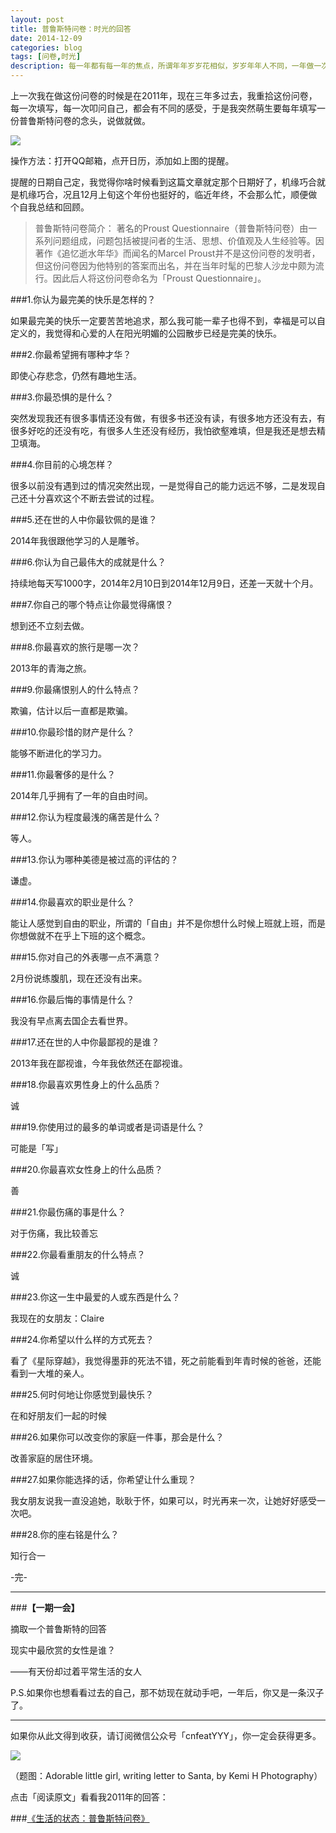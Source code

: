 ```yaml
---
layout: post
title: 普鲁斯特问卷：时光的回答
date: 2014-12-09
categories: blog
tags: [问卷,时光]
description: 每一年都有每一年的焦点，所谓年年岁岁花相似，岁岁年年人不同，一年做一次问卷，有些答案是会变化，有些答案却是一直都不会变化的。
---
```


上一次我在做这份问卷的时候是在2011年，现在三年多过去，我重拾这份问卷，每一次填写，每一次叩问自己，都会有不同的感受，于是我突然萌生要每年填写一份普鲁斯特问卷的念头，说做就做。

![](http://cnfeat.qiniudn.com/Image-000-12-09-12-19.png)

操作方法：打开QQ邮箱，点开日历，添加如上图的提醒。

提醒的日期自己定，我觉得你啥时候看到这篇文章就定那个日期好了，机缘巧合就是机缘巧合，况且12月上旬这个年份也挺好的，临近年终，不会那么忙，顺便做个自我总结和回顾。


>普鲁斯特问卷简介： 著名的Proust Questionnaire（普鲁斯特问卷）由一系列问题组成，问题包括被提问者的生活、思想、价值观及人生经验等。因著作《追忆逝水年华》而闻名的Marcel Proust并不是这份问卷的发明者，但这份问卷因为他特别的答案而出名，并在当年时髦的巴黎人沙龙中颇为流行。因此后人将这份问卷命名为「Proust Questionnaire」。
 
###1.你认为最完美的快乐是怎样的？
 
如果最完美的快乐一定要苦苦地追求，那么我可能一辈子也得不到，幸福是可以自定义的，我觉得和心爱的人在阳光明媚的公园散步已经是完美的快乐。
 
###2.你最希望拥有哪种才华？ 

即使心存悲念，仍然有趣地生活。
 
###3.你最恐惧的是什么？

突然发现我还有很多事情还没有做，有很多书还没有读，有很多地方还没有去，有很多好吃的还没有吃，有很多人生还没有经历，我怕欲壑难填，但是我还是想去精卫填海。
 
###4.你目前的心境怎样？

很多以前没有遇到过的情况突然出现，一是觉得自己的能力远远不够，二是发现自己还十分喜欢这个不断去尝试的过程。
 
###5.还在世的人中你最钦佩的是谁？

2014年我很跟他学习的人是雕爷。
 
###6.你认为自己最伟大的成就是什么？

持续地每天写1000字，2014年2月10日到2014年12月9日，还差一天就十个月。
 
###7.你自己的哪个特点让你最觉得痛恨？

想到还不立刻去做。
 
###8.你最喜欢的旅行是哪一次？ 

2013年的青海之旅。
 
###9.你最痛恨别人的什么特点？ 

欺骗，估计以后一直都是欺骗。
 
###10.你最珍惜的财产是什么？ 

能够不断进化的学习力。
 
###11.你最奢侈的是什么？
 
2014年几乎拥有了一年的自由时间。
 
###12.你认为程度最浅的痛苦是什么？ 

等人。
 
###13.你认为哪种美德是被过高的评估的？

谦虚。
 
###14.你最喜欢的职业是什么？
 
能让人感觉到自由的职业，所谓的「自由」并不是你想什么时候上班就上班，而是你想做就不在乎上下班的这个概念。
 
###15.你对自己的外表哪一点不满意？ 

2月份说练腹肌，现在还没有出来。
 
###16.你最后悔的事情是什么？ 

我没有早点离去国企去看世界。
 
###17.还在世的人中你最鄙视的是谁？

2013年我在鄙视谁，今年我依然还在鄙视谁。
 
###18.你最喜欢男性身上的什么品质？
 
诚
 
###19.你使用过的最多的单词或者是词语是什么？

可能是「写」
 
###20.你最喜欢女性身上的什么品质？
 
善
 
###21.你最伤痛的事是什么？
 
对于伤痛，我比较善忘
 
###22.你最看重朋友的什么特点？
 
诚
 
###23.你这一生中最爱的人或东西是什么？
 
我现在的女朋友：Claire
 
###24.你希望以什么样的方式死去？
 
看了《星际穿越》，我觉得墨菲的死法不错，死之前能看到年青时候的爸爸，还能看到一大堆的亲人。
 
###25.何时何地让你感觉到最快乐？
 
在和好朋友们一起的时候
 
###26.如果你可以改变你的家庭一件事，那会是什么？ 

改善家庭的居住环境。
 
###27.如果你能选择的话，你希望让什么重现？ 

我女朋友说我一直没追她，耿耿于怀，如果可以，时光再来一次，让她好好感受一次吧。
 
###28.你的座右铭是什么？ 

知行合一


-完-


---

###**【一期一会】**

摘取一个普鲁斯特的回答

现实中最欣赏的女性是谁？
 
——有天份却过着平常生活的女人

P.S.如果你也想看看过去的自己，那不妨现在就动手吧，一年后，你又是一条汉子了。


----

如果你从此文得到收获，请订阅微信公众号「cnfeatYYY」，你一定会获得更多。

![](http://cnfeat.qiniudn.com/signitrue-2014-11-15.jpg)

（题图：Adorable little girl, writing letter to Santa, by Kemi H Photography）

点击「阅读原文」看看我2011年的回答：

###[《生活的状态：普鲁斯特问卷》](http://blog.sina.com.cn/s/blog_617ccc0c0100simz.html)
